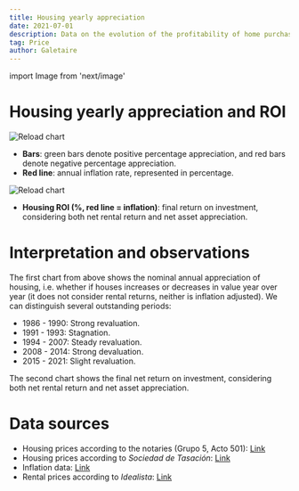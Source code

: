 ```yaml
---
title: Housing yearly appreciation
date: 2021-07-01
description: Data on the evolution of the profitability of home purchases (gross, net and including rental returns), using an annual basis.
tag: Price
author: Galetaire
---
```


import Image from 'next/image'

# Housing yearly appreciation and ROI

![Reload chart](/images/rendibilitat.png)

- **Bars**: green bars denote positive percentage appreciation, and red bars denote negative percentage appreciation.
- **Red line**: annual inflation rate, represented in percentage.

![Reload chart](/images/housingroi.png)

- **Housing ROI (%, red line = inflation)**: final return on investment, considering both net rental return and net asset appreciation.

# Interpretation and observations

The first chart from above shows the nominal annual appreciation of housing, i.e. whether if houses increases or decreases in value year over year (it does not consider rental returns, neither is inflation adjusted). We can distinguish several outstanding periods:

- 1986 - 1990: Strong revaluation.
- 1991 - 1993: Stagnation.
- 1994 - 2007: Steady revaluation.
- 2008 - 2014: Strong devaluation.
- 2015 - 2021: Slight revaluation.

The second chart shows the final net return on investment, considering both net rental return and net asset appreciation.

# Data sources

- Housing prices according to the notaries (Grupo 5, Acto 501): [Link](http://www.notariado.org/liferay/web/cien/estadisticas-al-completo)
- Housing prices according to _Sociedad de Tasación_: [Link](https://www.st-tasacion.es/informe-de-tendencias-digital/)
- Inflation data: [Link](https://www.inflation.eu/en/inflation-rates/spain/historic-inflation/cpi-inflation-spain.aspx)
- Rental prices according to _Idealista_: [Link](https://www.idealista.com/sala-de-prensa/informes-precio-vivienda/alquiler/)
